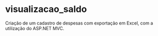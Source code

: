# visualizacao_saldo

Criação de um cadastro de despesas com exportação em Excel, com a utilização do ASP.NET MVC.
